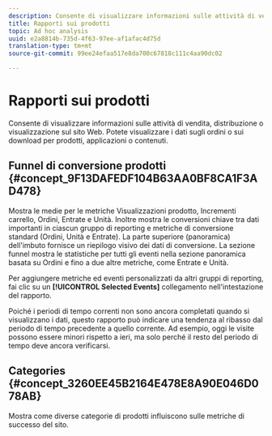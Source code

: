 ```yaml
---
description: Consente di visualizzare informazioni sulle attività di vendita, distribuzione o visualizzazione sul sito Web. Potete visualizzare i dati sugli ordini o sui download per prodotti, applicazioni o contenuti.
title: Rapporti sui prodotti
topic: Ad hoc analysis
uuid: e2a8814b-735d-4f63-97ee-af1afac4d75d
translation-type: tm+mt
source-git-commit: 99ee24efaa517e8da700c67818c111c4aa90dc02

---
```



# Rapporti sui prodotti

Consente di visualizzare informazioni sulle attività di vendita, distribuzione o visualizzazione sul sito Web. Potete visualizzare i dati sugli ordini o sui download per prodotti, applicazioni o contenuti.

## Funnel di conversione prodotti {#concept_9F13DAFEDF104B63AA0BF8CA1F3AD478}

Mostra le medie per le metriche Visualizzazioni prodotto, Incrementi carrello, Ordini, Entrate e Unità. Inoltre mostra le conversioni chiave tra dati importanti in ciascun gruppo di reporting e metriche di conversione standard (Ordini, Unità e Entrate). La parte superiore (panoramica) dell'imbuto fornisce un riepilogo visivo dei dati di conversione. La sezione funnel mostra le statistiche per tutti gli eventi nella sezione panoramica basata su Ordini e fino a due altre metriche, come Entrate e Unità.

<!-- 

c_reports_products_conv_funnel.xml

 -->

Per aggiungere metriche ed eventi personalizzati da altri gruppi di reporting, fai clic su un **[!UICONTROL Selected Events]** collegamento nell'intestazione del rapporto.

Poiché i periodi di tempo correnti non sono ancora completati quando si visualizzano i dati, questo rapporto può indicare una tendenza al ribasso dal periodo di tempo precedente a quello corrente. Ad esempio, oggi le visite possono essere minori rispetto a ieri, ma solo perché il resto del periodo di tempo deve ancora verificarsi.

## Categories {#concept_3260EE45B2164E478E8A90E046D078AB}

<!-- 

c_reports_categories.xml

 -->

Mostra come diverse categorie di prodotti influiscono sulle metriche di successo del sito.
